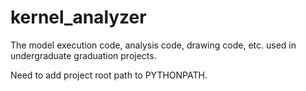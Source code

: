 # kernel_analyzer

The model execution code, analysis code, drawing code, etc. used in undergraduate graduation projects.

Need to add project root path to PYTHONPATH.